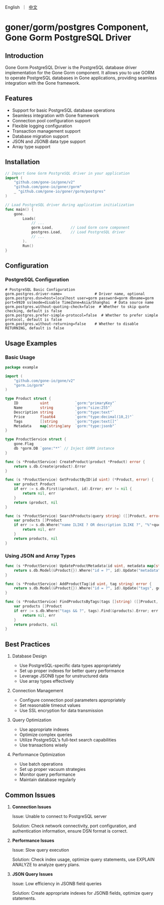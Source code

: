<p>
    English&nbsp ｜&nbsp <a href="README_CN.md">中文</a>
</p>

# goner/gorm/postgres Component, Gone Gorm PostgreSQL Driver

## Introduction

Gone Gorm PostgreSQL Driver is the PostgreSQL database driver implementation for the Gone Gorm component. It allows you to use GORM to operate PostgreSQL databases in Gone applications, providing seamless integration with the Gone framework.

## Features

- Support for basic PostgreSQL database operations
- Seamless integration with Gone framework
- Connection pool configuration support
- Flexible logging configuration
- Transaction management support
- Database migration support
- JSON and JSONB data type support
- Array type support

## Installation

```go
// Import Gone Gorm PostgreSQL driver in your application
import (
    "github.com/gone-io/gone/v2"
    "github.com/gone-io/goner/gorm"
    _ "github.com/gone-io/goner/gorm/postgres"
)

// Load PostgreSQL driver during application initialization
func main() {
    gone.
        Loads(
            // ...
            gorm.Load,        // Load Gorm core component
            postgres.Load,    // Load PostgreSQL driver
            // ...
        ).
        Run()
}
```

## Configuration

### PostgreSQL Configuration

```properties
# PostgreSQL Basic Configuration
gorm.postgres.driver-name=               # Driver name, optional
gorm.postgres.dsn=host=localhost user=gorm password=gorm dbname=gorm port=9920 sslmode=disable TimeZone=Asia/Shanghai  # Data source name
gorm.postgres.without-quoting-check=false  # Whether to skip quote checking, default is false
gorm.postgres.prefer-simple-protocol=false  # Whether to prefer simple protocol, default is false
gorm.postgres.without-returning=false    # Whether to disable RETURNING, default is false
```

## Usage Examples

### Basic Usage

```go
package example

import (
    "github.com/gone-io/gone/v2"
    "gorm.io/gorm"
)

type Product struct {
    ID          uint            `gorm:"primaryKey"`
    Name        string          `gorm:"size:255"`
    Description string          `gorm:"type:text"`
    Price       float64         `gorm:"type:decimal(10,2)"`
    Tags        []string        `gorm:"type:text[]"`
    Metadata    map[string]any  `gorm:"type:jsonb"`
}

type ProductService struct {
    gone.Flag
    db *gorm.DB `gone:"*"` // Inject GORM instance
}

func (s *ProductService) CreateProduct(product *Product) error {
    return s.db.Create(product).Error
}

func (s *ProductService) GetProductByID(id uint) (*Product, error) {
    var product Product
    if err := s.db.First(&product, id).Error; err != nil {
        return nil, err
    }
    return &product, nil
}

func (s *ProductService) SearchProducts(query string) ([]Product, error) {
    var products []Product
    if err := s.db.Where("name ILIKE ? OR description ILIKE ?", "%"+query+"%", "%"+query+"%").Find(&products).Error; err != nil {
        return nil, err
    }
    return products, nil
}
```

### Using JSON and Array Types

```go
func (s *ProductService) UpdateProductMetadata(id uint, metadata map[string]any) error {
    return s.db.Model(&Product{}).Where("id = ?", id).Update("metadata", metadata).Error
}

func (s *ProductService) AddProductTag(id uint, tag string) error {
    return s.db.Model(&Product{}).Where("id = ?", id).Update("tags", gorm.Expr("array_append(tags, ?)", tag)).Error
}

func (s *ProductService) FindProductsByTags(tags []string) ([]Product, error) {
    var products []Product
    if err := s.db.Where("tags && ?", tags).Find(&products).Error; err != nil {
        return nil, err
    }
    return products, nil
}
```

## Best Practices

1. Database Design
   - Use PostgreSQL-specific data types appropriately
   - Set up proper indexes for better query performance
   - Leverage JSONB type for unstructured data
   - Use array types effectively

2. Connection Management
   - Configure connection pool parameters appropriately
   - Set reasonable timeout values
   - Use SSL encryption for data transmission

3. Query Optimization
   - Use appropriate indexes
   - Optimize complex queries
   - Utilize PostgreSQL's full-text search capabilities
   - Use transactions wisely

4. Performance Optimization
   - Use batch operations
   - Set up proper vacuum strategies
   - Monitor query performance
   - Maintain database regularly

## Common Issues

1. **Connection Issues**
   
   Issue: Unable to connect to PostgreSQL server
   
   Solution: Check network connectivity, port configuration, and authentication information, ensure DSN format is correct.

2. **Performance Issues**
   
   Issue: Slow query execution
   
   Solution: Check index usage, optimize query statements, use EXPLAIN ANALYZE to analyze query plans.

3. **JSON Query Issues**
   
   Issue: Low efficiency in JSONB field queries
   
   Solution: Create appropriate indexes for JSONB fields, optimize query statements.